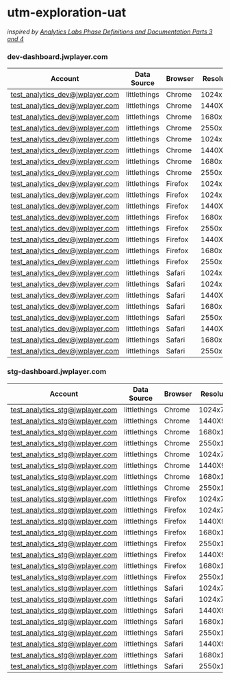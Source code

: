 # utm-exploration-uat
_inspired by [Analytics Labs Phase Definitions and Documentation Parts 3 and 4](https://jwplayer.atlassian.net/wiki/spaces/AN/pages/70198485/Analytics+Labs)_

### dev-dashboard.jwplayer.com
| Account |                       Data Source | Browser | Resolution | Navbar Open | Scroll ^ | Scroll > |
|---                            |---|---|---|---|---|---|
|test_analytics_dev@jwplayer.com|littlethings |Chrome |1024x768|[x]|[x]|[-]|
|test_analytics_dev@jwplayer.com|littlethings|Chrome|1440X900|[x]|[x]|[-]|
|test_analytics_dev@jwplayer.com|littlethings|Chrome|1680x1050|[x]|[x]|[-]|
|test_analytics_dev@jwplayer.com|littlethings|Chrome|2550x1440|[x]|[x]|[-]|
|test_analytics_dev@jwplayer.com|littlethings|Chrome|1024x768|[-]|[x]|[-]|
|test_analytics_dev@jwplayer.com|littlethings|Chrome|1440X900|[-]|[x]|[-]|
|test_analytics_dev@jwplayer.com|littlethings|Chrome|1680x1050|[-]|[x]|[-]|
|test_analytics_dev@jwplayer.com|littlethings|Chrome|2550x1440|[-]|[x]|[-]|
|test_analytics_dev@jwplayer.com|littlethings|Firefox|1024x768|[x]|[x]|[-]|
|test_analytics_dev@jwplayer.com|littlethings|Firefox|1024x768|[x]|[x]|[-]|
|test_analytics_dev@jwplayer.com|littlethings|Firefox|1440X900|[x]|[x]|[-]|
|test_analytics_dev@jwplayer.com|littlethings|Firefox|1680x1050|[x]|[x]|[-]|
|test_analytics_dev@jwplayer.com|littlethings|Firefox|2550x1440|[x]|[x]|[-]|
|test_analytics_dev@jwplayer.com|littlethings|Firefox|1440X900|[x]|[x]|[-]|
|test_analytics_dev@jwplayer.com|littlethings|Firefox|1680x1050|[x]|[x]|[-]|
|test_analytics_dev@jwplayer.com|littlethings|Firefox|2550x1440|[x]|[x]|[-]|
|test_analytics_dev@jwplayer.com|littlethings|Safari|1024x768|[x]|[x]|[-]|
|test_analytics_dev@jwplayer.com|littlethings|Safari|1024x768|[x]|[x]|[-]|
|test_analytics_dev@jwplayer.com|littlethings|Safari|1440X900|[x]|[x]|[-]|
|test_analytics_dev@jwplayer.com|littlethings|Safari|1680x1050|[x]|[x]|[-]|
|test_analytics_dev@jwplayer.com|littlethings|Safari|2550x1440|[x]|[x]|[-]|
|test_analytics_dev@jwplayer.com|littlethings|Safari|1440X900|[x]|[x]|[-]|
|test_analytics_dev@jwplayer.com|littlethings|Safari|1680x1050|[x]|[x]|[-]|
|test_analytics_dev@jwplayer.com|littlethings|Safari|2550x1440|[x]|[x]|[-]|

### stg-dashboard.jwplayer.com
| Account |                       Data Source | Browser | Resolution | Navbar Open | Scroll ^ | Scroll > |
|---                            |---|---|---|---|---|---|
|test_analytics_stg@jwplayer.com|littlethings |Chrome |1024x768|[x]|[x]|[-]|
|test_analytics_stg@jwplayer.com|littlethings|Chrome|1440X900|[x]|[x]|[-]|
|test_analytics_stg@jwplayer.com|littlethings|Chrome|1680x1050|[x]|[x]|[-]|
|test_analytics_stg@jwplayer.com|littlethings|Chrome|2550x1440|[x]|[x]|[-]|
|test_analytics_stg@jwplayer.com|littlethings|Chrome|1024x768|[-]|[x]|[-]|
|test_analytics_stg@jwplayer.com|littlethings|Chrome|1440X900|[-]|[x]|[-]|
|test_analytics_stg@jwplayer.com|littlethings|Chrome|1680x1050|[-]|[x]|[-]|
|test_analytics_stg@jwplayer.com|littlethings|Chrome|2550x1440|[-]|[x]|[-]|
|test_analytics_stg@jwplayer.com|littlethings|Firefox|1024x768|[x]|[x]|[-]|
|test_analytics_stg@jwplayer.com|littlethings|Firefox|1024x768|[x]|[x]|[-]|
|test_analytics_stg@jwplayer.com|littlethings|Firefox|1440X900|[x]|[x]|[-]|
|test_analytics_stg@jwplayer.com|littlethings|Firefox|1680x1050|[x]|[x]|[-]|
|test_analytics_stg@jwplayer.com|littlethings|Firefox|2550x1440|[x]|[x]|[-]|
|test_analytics_stg@jwplayer.com|littlethings|Firefox|1440X900|[x]|[x]|[-]|
|test_analytics_stg@jwplayer.com|littlethings|Firefox|1680x1050|[x]|[x]|[-]|
|test_analytics_stg@jwplayer.com|littlethings|Firefox|2550x1440|[x]|[x]|[-]|
|test_analytics_stg@jwplayer.com|littlethings|Safari|1024x768|[x]|[x]|[-]|
|test_analytics_stg@jwplayer.com|littlethings|Safari|1024x768|[x]|[x]|[-]|
|test_analytics_stg@jwplayer.com|littlethings|Safari|1440X900|[x]|[x]|[-]|
|test_analytics_stg@jwplayer.com|littlethings|Safari|1680x1050|[x]|[x]|[-]|
|test_analytics_stg@jwplayer.com|littlethings|Safari|2550x1440|[x]|[x]|[-]|
|test_analytics_stg@jwplayer.com|littlethings|Safari|1440X900|[x]|[x]|[-]|
|test_analytics_stg@jwplayer.com|littlethings|Safari|1680x1050|[x]|[x]|[-]|
|test_analytics_stg@jwplayer.com|littlethings|Safari|2550x1440|[x]|[x]|[-]|

